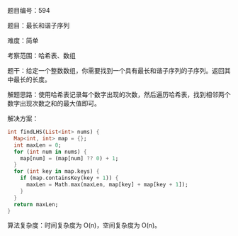 题目编号：594

题目：最长和谐子序列

难度：简单

考察范围：哈希表、数组

题干：给定一个整数数组，你需要找到一个具有最长和谐子序列的子序列。返回其中最长的长度。

解题思路：使用哈希表记录每个数字出现的次数，然后遍历哈希表，找到相邻两个数字出现次数之和的最大值即可。

解决方案：

```dart
int findLHS(List<int> nums) {
  Map<int, int> map = {};
  int maxLen = 0;
  for (int num in nums) {
    map[num] = (map[num] ?? 0) + 1;
  }
  for (int key in map.keys) {
    if (map.containsKey(key + 1)) {
      maxLen = Math.max(maxLen, map[key] + map[key + 1]);
    }
  }
  return maxLen;
}
```

算法复杂度：时间复杂度为 O(n)，空间复杂度为 O(n)。